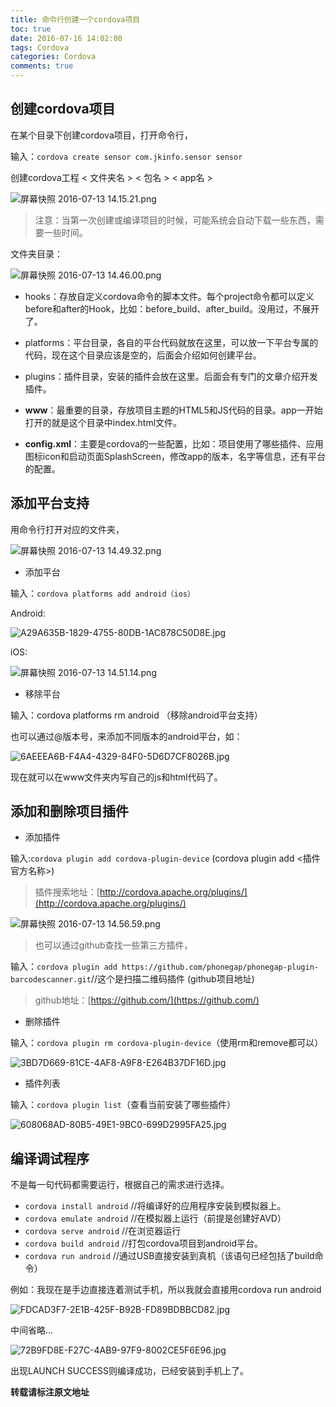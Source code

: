 ```yaml
---
title: 命令行创建一个cordova项目
toc: true
date: 2016-07-16 14:02:08
tags: Cordova
categories: Cordova
comments: true
---
```


## 创建cordova项目

在某个目录下创建cordova项目，打开命令行，

输入：`cordova create sensor com.jkinfo.sensor sensor`

创建cordova工程  < 文件夹名 > < 包名 > < app名 >
<!-- more -->
![屏幕快照 2016-07-13 14.15.21.png](http://ww1.sinaimg.cn/large/72f96cbagw1f5sa4nsp01j20cs00ut8p.jpg)

>注意：当第一次创建或编译项目的时候，可能系统会自动下载一些东西，需要一些时间。

文件夹目录：

![屏幕快照 2016-07-13 14.46.00.png](http://ww4.sinaimg.cn/large/72f96cbagw1f5sa2a3kckj207y06mt90.jpg)

* hooks：存放自定义cordova命令的脚本文件。每个project命令都可以定义before和after的Hook，比如：before_build、after_build。没用过，不展开了。

* platforms：平台目录，各自的平台代码就放在这里，可以放一下平台专属的代码，现在这个目录应该是空的，后面会介绍如何创建平台。

* plugins：插件目录，安装的插件会放在这里。后面会有专门的文章介绍开发插件。

* **www**：最重要的目录，存放项目主题的HTML5和JS代码的目录。app一开始打开的就是这个目录中index.html文件。

* **config.xml**：主要是cordova的一些配置，比如：项目使用了哪些插件、应用图标icon和启动页面SplashScreen，修改app的版本，名字等信息，还有平台的配置。


## 添加平台支持

用命令行打开对应的文件夹，

![屏幕快照 2016-07-13 14.49.32.png](http://ww2.sinaimg.cn/large/72f96cbagw1f5sa6299afj209t00tdfq.jpg)

- 添加平台

输入：`cordova platforms add android（ios）`

Android:

![A29A635B-1829-4755-80DB-1AC878C50D8E.jpg](http://ww4.sinaimg.cn/large/72f96cbagw1f5sa8m5bqaj20lh09nmy7.jpg)

iOS:

![屏幕快照 2016-07-13 14.51.14.png](http://ww4.sinaimg.cn/large/72f96cbagw1f5sa7w5t1aj20dl036t9b.jpg)

- 移除平台

输入：cordova platforms rm android  （移除android平台支持）

也可以通过@版本号，来添加不同版本的android平台，如：

![6AEEEA6B-F4A4-4329-84F0-5D6D7CF8026B.jpg](http://ww2.sinaimg.cn/large/72f96cbagw1f5saaazgq7j20l80a275c.jpg)

现在就可以在www文件夹内写自己的js和html代码了。


## 添加和删除项目插件

- 添加插件

输入:`cordova plugin add cordova-plugin-device` (cordova plugin add <插件官方名称>)

>插件搜索地址：[http://cordova.apache.org/plugins/](http://cordova.apache.org/plugins/)

![屏幕快照 2016-07-13 14.56.59.png](http://ww1.sinaimg.cn/large/72f96cbagw1f5sadqmhcsj20ch01ojrl.jpg)

>也可以通过github查找一些第三方插件，

输入：`cordova plugin add https://github.com/phonegap/phonegap-plugin-barcodescanner.git`//这个是扫描二维码插件  (github项目地址)

>github地址：[https://github.com/](https://github.com/)

- 删除插件

输入：`cordova plugin rm cordova-plugin-device`（使用rm和remove都可以）

![3BD7D669-81CE-4AF8-A9F8-E264B37DF16D.jpg](http://ww2.sinaimg.cn/large/72f96cbagw1f5sal83magj20cf01yq2x.jpg)

- 插件列表

输入：`cordova plugin list`（查看当前安装了哪些插件）

![608068AD-80B5-49E1-9BC0-699D2995FA25.jpg](http://ww2.sinaimg.cn/large/72f96cbagw1f5sam8gqrwj20d00320st.jpg)

## 编译调试程序

不是每一句代码都需要运行，根据自己的需求进行选择。

- `cordova install android` //将编译好的应用程序安装到模拟器上。
- `cordova emulate android` //在模拟器上运行（前提是创建好AVD）
- `cordova serve android` //在浏览器运行
- `cordova build android` //打包cordova项目到android平台。
- `cordova run android` //通过USB直接安装到真机（该语句已经包括了build命令）

例如：我现在是手边直接连着测试手机，所以我就会直接用cordova run android

![FDCAD3F7-2E1B-425F-B92B-FD89BDBBCD82.jpg](http://ww1.sinaimg.cn/large/72f96cbagw1f5sajqxqg0j20j007r0t9.jpg)

中间省略...

![72B9FD8E-F27C-4AB9-97F9-8002CE5F6E96.jpg](http://ww1.sinaimg.cn/large/72f96cbagw1f5sajxbxxhj20iz07ct9g.jpg)

出现LAUNCH SUCCESS则编译成功，已经安装到手机上了。

**转载请标注原文地址**                           

